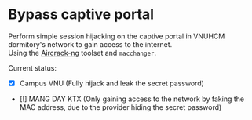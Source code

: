 # Bypass captive portal

Perform simple session hijacking on the captive portal in VNUHCM dormitory's network to gain access to the internet.  
Using the [Aircrack-ng](https://github.com/aircrack-ng/aircrack-ng) toolset and `macchanger`.

Current status:  
- [x] Campus VNU (Fully hijack and leak the secret password)  
- [!] MANG DAY KTX (Only gaining access to the network by faking the MAC address, due to the provider hiding the secret password)
